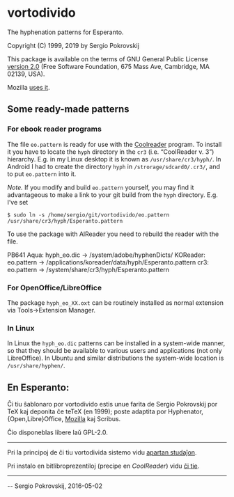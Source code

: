 # vortodivido
The hyphenation patterns for Esperanto.

Copyright (C) 1999, 2019 by Sergio Pokrovskij

This package is available on the terms of GNU General Public License
[version 2.0](https://www.gnu.org/licenses/old-licenses/gpl-2.0.en.html)
(Free Software Foundation, 675 Mass Ave, Cambridge, MA 02139, USA).

Mozilla [uses it](https://dxr.mozilla.org/mozilla-central/source/intl/locales/eo/hyphenation).

## Some ready-made patterns
### For ebook reader programs

The file `eo.pattern` is ready for use with the
[Coolreader](https://eo.wikipedia.org/wiki/CoolReader) program. To
install it you have to locate the `hyph` directory in the `cr3` (i.e.
“CoolReader v. 3”) hierarchy. E.g. in my Linux desktop it is known as
`/usr/share/cr3/hyph/`. In Android I had to create the directory
`hyph` in `/strorage/sdcard0/.cr3/`, and to put `eo.pattern` into it.

*Note.* If you modify and build `eo.pattern` yourself, you may find it
advantageous to make a link to your git build from the `hyph`
directory. E.g. I’ve set
```console
$ sudo ln -s /home/sergio/git/vortodivido/eo.pattern /usr/share/cr3/hyph/Esperanto.pattern
```
To use the package with AlReader you need to rebuild the reader with
the file.

PB641 Aqua:
hyph_eo.dic → /system/adobe/hyphenDicts/
KOReader:
eo.pattern → /applications/koreader/data/hyph/Esperanto.pattern
cr3:
eo.pattern → /system/share/cr3/hyph/Esperanto.pattern

### For OpenOffice/LibreOffice
The package `hyph_eo_XX.oxt` can be routinely installed as
normal extension via Tools→Extension Manager.

### In Linux
In Linux the `hyph_eo.dic` patterns can be installed in a system-wide
manner, so that they should be available to various users and
applications (not only LibreOffice). In Ubuntu and similar
distributions the system-wide location is `/usr/share/hyphen/`.

## En Esperanto:
Ĉi tiu ŝablonaro por vortodivido estis unue farita de Sergio
Pokrovskij por TeX kaj deponita ĉe teTeX (en 1999); poste adaptita por
Hyphenator, {Open,Libre}Office, [Mozilla](https://dxr.mozilla.org/mozilla-central/source/intl/locales/eo/hyphenation) kaj Scribus.

Ĉio disponeblas libere laŭ GPL-2.0.

----

Pri la principoj de ĉi tiu vortodivida sistemo vidu [apartan studaĵon](http://kovro.heliohost.org/eo/artikoloj/vortodivido/vortodividaj_rekomendoj.html).

Pri instalo en bitlibroprezentiloj (precipe en *CoolReader*) vidu
[ĉi tie](./bitlibrodivido.md).

----

-- Sergio Pokrovskij, 2016-05-02

